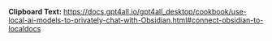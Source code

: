 **Clipboard Text:**
https://docs.gpt4all.io/gpt4all_desktop/cookbook/use-local-ai-models-to-privately-chat-with-Obsidian.html#connect-obsidian-to-localdocs